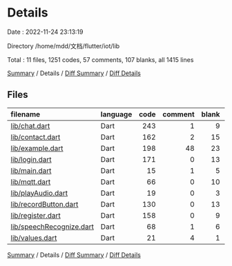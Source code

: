 # Details

Date : 2022-11-24 23:13:19

Directory /home/mdd/文档/flutter/iot/lib

Total : 11 files,  1251 codes, 57 comments, 107 blanks, all 1415 lines

[Summary](results.md) / Details / [Diff Summary](diff.md) / [Diff Details](diff-details.md)

## Files
| filename | language | code | comment | blank | total |
| :--- | :--- | ---: | ---: | ---: | ---: |
| [lib/chat.dart](/lib/chat.dart) | Dart | 243 | 1 | 9 | 253 |
| [lib/contact.dart](/lib/contact.dart) | Dart | 162 | 2 | 15 | 179 |
| [lib/example.dart](/lib/example.dart) | Dart | 198 | 48 | 23 | 269 |
| [lib/login.dart](/lib/login.dart) | Dart | 171 | 0 | 13 | 184 |
| [lib/main.dart](/lib/main.dart) | Dart | 15 | 1 | 5 | 21 |
| [lib/mqtt.dart](/lib/mqtt.dart) | Dart | 66 | 0 | 10 | 76 |
| [lib/playAudio.dart](/lib/playAudio.dart) | Dart | 19 | 0 | 3 | 22 |
| [lib/recordButton.dart](/lib/recordButton.dart) | Dart | 130 | 0 | 13 | 143 |
| [lib/register.dart](/lib/register.dart) | Dart | 158 | 0 | 9 | 167 |
| [lib/speechRecognize.dart](/lib/speechRecognize.dart) | Dart | 68 | 1 | 6 | 75 |
| [lib/values.dart](/lib/values.dart) | Dart | 21 | 4 | 1 | 26 |

[Summary](results.md) / Details / [Diff Summary](diff.md) / [Diff Details](diff-details.md)